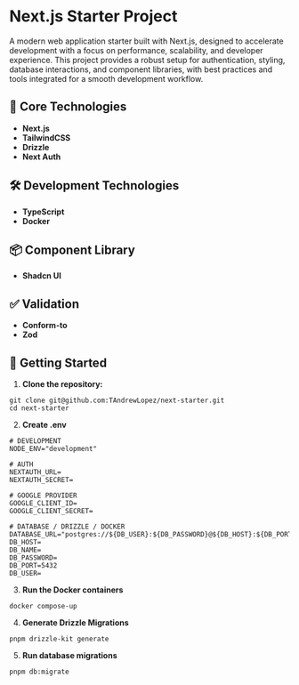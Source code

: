 # Next.js Starter Project

A modern web application starter built with Next.js, designed to accelerate development with a focus on performance, scalability, and developer experience. This project provides a robust setup for authentication, styling, database interactions, and component libraries, with best practices and tools integrated for a smooth development workflow.

## 🚀 Core Technologies

- **Next.js**
- **TailwindCSS**
- **Drizzle**
- **Next Auth**

## 🛠️ Development Technologies

- **TypeScript**
- **Docker**

## 📦 Component Library

- **Shadcn UI**

## ✅ Validation
- **Conform-to**
- **Zod**

## 📂 Getting Started

1. **Clone the repository:**

```
git clone git@github.com:TAndrewLopez/next-starter.git
cd next-starter
```
2. **Create .env**

```
# DEVELOPMENT
NODE_ENV="development"

# AUTH
NEXTAUTH_URL=
NEXTAUTH_SECRET=

# GOOGLE PROVIDER 
GOOGLE_CLIENT_ID=
GOOGLE_CLIENT_SECRET=

# DATABASE / DRIZZLE / DOCKER
DATABASE_URL="postgres://${DB_USER}:${DB_PASSWORD}@${DB_HOST}:${DB_PORT}/${DB_NAME}"
DB_HOST=
DB_NAME=
DB_PASSWORD=
DB_PORT=5432
DB_USER=
```
3. **Run the Docker containers**

```
docker compose-up
```
4. **Generate Drizzle Migrations**

```
pnpm drizzle-kit generate
```
5. **Run database migrations**
```
pnpm db:migrate
```